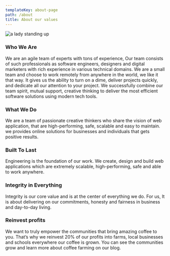 ```yaml
---
templateKey: about-page
path: /about
title: About our values
---
```

![a lady standing up](/img/vision.png "about us")

### Who We Are

We are an agile team of experts with tons of experience, Our team consists of such professionals as software engineers, designers and digital marketers with rich experience in various technical domains. We are a small team and choose to work remotely from anywhere in the world, we like it that way. It gives us the ability to turn on a dime, deliver projects quickly, and dedicate all our attention to your project.
We successfully combine our team spirit, mutual support, creative thinking to deliver the most efficient software solutions using modern  tech tools.

### What We Do

We are a team of passionate creative thinkers who share the vision of web application, that are high-performing, safe, scalable and easy to maintain. we provides online solutions for businesses and individuals that gets positive results.

### Built To Last

Engineering is the foundation of our work. We create, design and build web applications which are extremely scalable, high-performing, safe and able to work anywhere.

### Integrity in Everything

Integrity is our core value and is at the center of everything we do. For us, It is about delivering on our commitments, honesty and fairness in business and day-to-day living. 

### Reinvest profits

We want to truly empower the communities that bring amazing coffee to you. That’s why we reinvest 20% of our profits into farms, local businesses and schools everywhere our coffee is grown. You can see the communities grow and learn more about coffee farming on our blog.